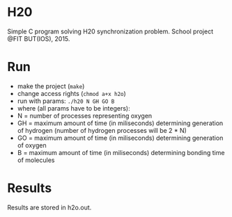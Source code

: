 # H20
Simple C program solving H20 synchronization problem. School project @FIT BUT(IOS), 2015.

# Run
* make the project (`make`)
* change access rights (`chmod a+x h2o`)
* run with params: `./h20 N GH GO B`
 * where (all params have to be integers):
  * N = number of processes representing oxygen
  * GH = maximum amount of time (in miliseconds) determining generation of hydrogen (number of hydrogen processes will be 2 * N)
  * GO = maximum amount of time (in miliseconds) determining generation of oxygen
  * B = maximum amount of time (in miliseconds) determining bonding time of molecules

# Results
Results are stored in h2o.out.

